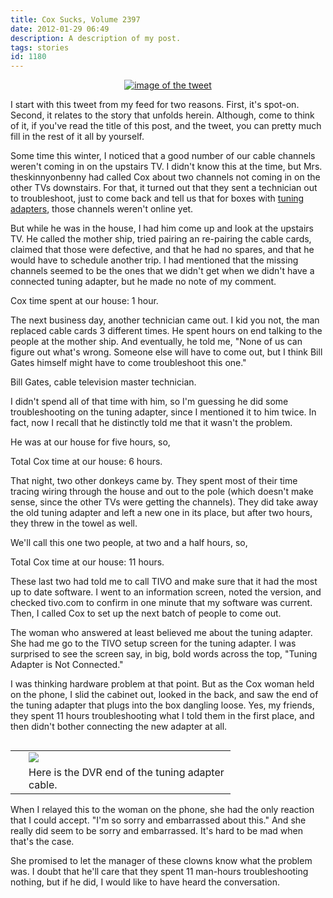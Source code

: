 ```yaml
---
title: Cox Sucks, Volume 2397
date: 2012-01-29 06:49
description: A description of my post.
tags: stories
id: 1180
---
```

<a href="http://twitter.com/#!/matthewbaldwin/status/163002249084276736" target="_blank" style="text-align:center; margin-left:auto;margin-right:auto; display:block;"><img src="/img/matthewbaldwintweet.jpg" alt="image of the tweet"></a>

I start with this tweet from my feed for two reasons.  First, it's spot-on.  Second, it relates to the story that unfolds herein.  Although, come to think of it, if you've read the title of this post, and the tweet, you can pretty much fill in the rest of it all by yourself.

Some time this winter, I noticed that a good number of our cable channels weren't coming in on the upstairs TV.  I didn't know this at the time, but Mrs. theskinnyonbenny had called Cox about two channels not coming in on the other TVs downstairs.  For that, it turned out that they sent a technician out to troubleshoot, just to come back and tell us that for boxes with <a href="http://theskinnyonbenny.com/blog2/archives/987">tuning adapters</a>, those channels weren't online yet.

But while he was in the house, I had him come up and look at the upstairs TV.  He called the mother ship, tried pairing an re-pairing the cable cards, claimed that those were defective, and that he had no spares, and that he would have to schedule another trip.  I had mentioned that the missing channels seemed to be the ones that we didn't get when we didn't have a connected tuning adapter, but he made no note of my comment.

Cox time spent at our house:  1 hour.

The next business day, another technician came out.  I kid you not, the man replaced cable cards 3 different times.  He spent hours on end talking to the people at the mother ship.  And eventually, he told me, "None of us can figure out what's wrong.  Someone else will have to come out, but I think Bill Gates himself might have to come troubleshoot this one."

Bill Gates, cable television master technician.

I didn't spend all of that time with him, so I'm guessing he did some troubleshooting on the tuning adapter, since I mentioned it to him twice.  In fact, now I recall that he distinctly told me that it wasn't the problem.

He was at our house for five hours, so,

Total Cox time at our house:  6 hours.

That night, two other donkeys came by.  They spent most of their time tracing wiring through the house and out to the pole (which doesn't make sense, since the other TVs were getting the channels).  They did take away the old tuning adapter and left a new one in its place, but after two hours, they threw in the towel as well.  

We'll call this one two people, at two and a half hours, so,

Total Cox time at our house:  11 hours.

These last two had told me to call TIVO and make sure that it had the most up to date software.  I went to an information screen, noted the version, and checked tivo.com to confirm in one minute that my software was current.  Then, I called Cox to set up the next batch of people to come out.

The woman who answered at least believed me about the tuning adapter.  She had me go to the TIVO setup screen for the tuning adapter.  I was surprised to see the screen say, in big, bold words across the top, "Tuning Adapter is Not Connected."

I was thinking hardware problem at that point.  But as the Cox woman held on the phone, I slid the cabinet out, looked in the back, and saw the end of the tuning adapter that plugs into the box dangling loose.  Yes, my friends, they spent 11 hours troubleshooting what I told them in the first place, and then didn't bother connecting the new adapter at all.

<table cellpadding="2" align="right"><tr><td width="5" rowspan="2"><spacer type="block" width="5" height="1"></td><td width="315" ><img src="/img/tuningadapatercable.jpg"></td></tr><tr><td class="caption" width="315">Here is the DVR end of the tuning adapter cable.</td></tr></table>

When I relayed this to the woman on the phone, she had the only reaction that I could accept.  "I'm so sorry and embarrassed about this."  And she really did seem to be sorry and embarrassed.  It's hard to be mad when that's the case.

She promised to let the manager of these clowns know what the problem was.  I doubt that he'll care that they spent 11 man-hours troubleshooting nothing, but if he did, I would like to have heard the conversation.

